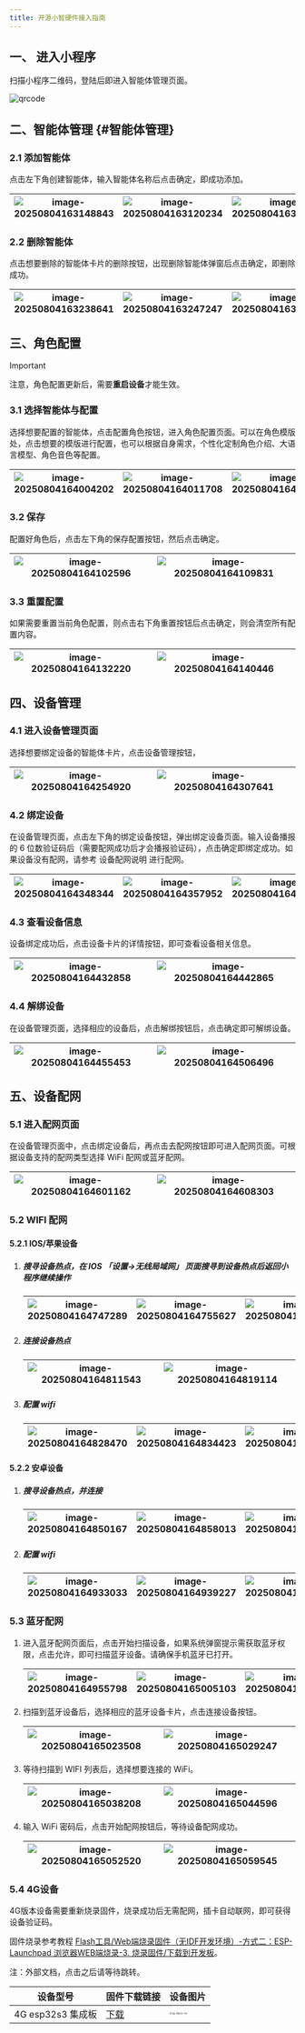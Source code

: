 ```yaml
---
title: 开源小智硬件接入指南
---
```


## 一、 进入小程序

扫描小程序二维码，登陆后即进入智能体管理页面。

![qrcode](./imgs/agent-management/qrcode.png)

## 二、智能体管理 {#智能体管理}

### 2.1 添加智能体

点击左下角创建智能体，输入智能体名称后点击确定，即成功添加。

| ![image-20250804163148843](./imgs/agent-management/image-20250804163148843.png) | ![image-20250804163120234](./imgs/agent-management/image-20250804163120234.png) | ![image-20250804163158656](./imgs/agent-management/image-20250804163158656.png) |
| ------------------------------------------------------------------------------- | ------------------------------------------------------------------------------- | ------------------------------------------------------------------------------- |

### 2.2 删除智能体

点击想要删除的智能体卡片的删除按钮，出现删除智能体弹窗后点击确定，即删除成功。

| ![image-20250804163238641](./imgs/agent-management/image-20250804163238641.png) | ![image-20250804163247247](./imgs/agent-management/image-20250804163247247.png) | ![image-20250804163253084](./imgs/agent-management/image-20250804163253084.png) |
| ------------------------------------------------------------------------------- | ------------------------------------------------------------------------------- | ------------------------------------------------------------------------------- |

## 三、角色配置

> [!IMPORTANT]
>
> 注意，角色配置更新后，需要**重启设备**才能生效。

### 3.1 选择智能体与配置

选择想要配置的智能体，点击配置角色按钮，进入角色配置页面。可以在角色模版处，点击想要的模版进行配置，也可以根据自身需求，个性化定制角色介绍、大语言模型、角色音色等配置。

| ![image-20250804164004202](./imgs/role-config/image-20250804164004202.png) | ![image-20250804164011708](./imgs/role-config/image-20250804164011708.png) | ![image-20250804164019357](./imgs/role-config/image-20250804164019357.png) |
| -------------------------------------------------------------------------- | -------------------------------------------------------------------------- | -------------------------------------------------------------------------- |

### 3.2 保存

配置好角色后，点击左下角的保存配置按钮，然后点击确定。

| ![image-20250804164102596](./imgs/role-config/image-20250804164102596.png) | ![image-20250804164109831](./imgs/role-config/image-20250804164109831.png) |
| -------------------------------------------------------------------------- | -------------------------------------------------------------------------- |

### 3.3 重置配置

如果需要重置当前角色配置，则点击右下角重置按钮后点击确定，则会清空所有配置内容。

| ![image-20250804164132220](./imgs/role-config/image-20250804164132220.png) | ![image-20250804164140446](./imgs/role-config/image-20250804164140446.png) |
| -------------------------------------------------------------------------- | -------------------------------------------------------------------------- |

## 四、设备管理

### 4.1 进入设备管理页面

选择想要绑定设备的智能体卡片，点击设备管理按钮，

| ![image-20250804164254920](./imgs/device-management/image-20250804164254920.png) | ![image-20250804164307641](./imgs/device-management/image-20250804164307641.png) |
| ------------------------------------------------------------ | ------------------------------------------------------------ |

### 4.2 绑定设备

在设备管理页面，点击左下角的绑定设备按钮，弹出绑定设备页面。输入设备播报的 6 位数验证码后（需要配网成功后才会播报验证码），点击确定即绑定成功。如果设备没有配网，请参考 设备配网说明 进行配网。

| ![image-20250804164348344](./imgs/device-management/image-20250804164348344.png) | ![image-20250804164357952](./imgs/device-management/image-20250804164357952.png) | ![image-20250804164410391](./imgs/device-management/image-20250804164410391.png) |
| ------------------------------------------------------------ | ------------------------------------------------------------ | ------------------------------------------------------------ |

### 4.3 查看设备信息

设备绑定成功后，点击设备卡片的详情按钮，即可查看设备相关信息。

| ![image-20250804164432858](./imgs/device-management/image-20250804164432858.png) | ![image-20250804164442865](./imgs/device-management/image-20250804164442865.png) |
| ------------------------------------------------------------ | ------------------------------------------------------------ |

### 4.4 解绑设备

在设备管理页面，选择相应的设备后，点击解绑按钮后，点击确定即可解绑设备。

| ![image-20250804164455453](./imgs/device-management/image-20250804164455453.png) | ![image-20250804164506496](./imgs/device-management/image-20250804164506496.png) |
| ------------------------------------------------------------ | ------------------------------------------------------------ |

## 五、设备配网

### 5.1 进入配网页面

在设备管理页面中，点击绑定设备后，再点击去配网按钮即可进入配网页面。可根据设备支持的配网类型选择 WiFi 配网或蓝牙配网。

| ![image-20250804164601162](./imgs/device-net-config/image-20250804164601162.png) | ![image-20250804164608303](./imgs/device-net-config/image-20250804164608303.png) |
| -------------------------------------------------------------------------------- | -------------------------------------------------------------------------------- |

### 5.2 WIFI 配网

#### 5.2.1 IOS/苹果设备

1. ##### 搜寻设备热点，在 IOS 「设置->无线局域网」 页面搜寻到设备热点后返回小程序继续操作

   | ![image-20250804164747289](./imgs/device-net-config/image-20250804164747289.png) | ![image-20250804164755627](./imgs/device-net-config/image-20250804164755627.png) | ![image-20250804164801760](./imgs/device-net-config/image-20250804164801760.png) |
   | -------------------------------------------------------------------------------- | -------------------------------------------------------------------------------- | -------------------------------------------------------------------------------- |

2. ##### 连接设备热点

   | ![image-20250804164811543](./imgs/device-net-config/image-20250804164811543.png) | ![image-20250804164819114](./imgs/device-net-config/image-20250804164819114.png) |
   | -------------------------------------------------------------------------------- | -------------------------------------------------------------------------------- |

3. ##### 配置 wifi

   | ![image-20250804164828470](./imgs/device-net-config/image-20250804164828470.png) | ![image-20250804164834423](./imgs/device-net-config/image-20250804164834423.png) | ![image-20250804164840542](./imgs/device-net-config/image-20250804164840542.png) |
   | -------------------------------------------------------------------------------- | -------------------------------------------------------------------------------- | -------------------------------------------------------------------------------- |

#### 5.2.2 安卓设备

1. ##### 搜寻设备热点，并连接

   | ![image-20250804164850167](./imgs/device-net-config/image-20250804164850167.png) | ![image-20250804164858013](./imgs/device-net-config/image-20250804164858013.png) | ![image-20250804164902875](./imgs/device-net-config/image-20250804164902875.png) |
   | -------------------------------------------------------------------------------- | -------------------------------------------------------------------------------- | -------------------------------------------------------------------------------- |

2. ##### 配置 wifi

   | ![image-20250804164933033](./imgs/device-net-config/image-20250804164933033.png) | ![image-20250804164939227](./imgs/device-net-config/image-20250804164939227.png) | ![image-20250804164946083](./imgs/device-net-config/image-20250804164946083.png) |
   | -------------------------------------------------------------------------------- | -------------------------------------------------------------------------------- | -------------------------------------------------------------------------------- |

### 5.3 蓝牙配网

1. 进入蓝牙配网页面后，点击开始扫描设备，如果系统弹窗提示需获取蓝牙权限，点击允许，即可扫描蓝牙设备。请确保手机蓝牙已打开。

   | ![image-20250804164955798](./imgs/device-net-config/image-20250804164955798.png) | ![image-20250804165005103](./imgs/device-net-config/image-20250804165005103.png) | ![image-20250804165014097](./imgs/device-net-config/image-20250804165014097.png) |
   | -------------------------------------------------------------------------------- | -------------------------------------------------------------------------------- | -------------------------------------------------------------------------------- |

2. 扫描到蓝牙设备后，选择相应的蓝牙设备卡片，点击连接设备按钮。

   | ![image-20250804165023508](./imgs/device-net-config/image-20250804165023508.png) | ![image-20250804165029247](./imgs/device-net-config/image-20250804165029247.png) |
   | -------------------------------------------------------------------------------- | -------------------------------------------------------------------------------- |

3. 等待扫描到 WIFI 列表后，选择想要连接的 WiFi。

   | ![image-20250804165038208](./imgs/device-net-config/image-20250804165038208.png) | ![image-20250804165044596](./imgs/device-net-config/image-20250804165044596.png) |
   | -------------------------------------------------------------------------------- | -------------------------------------------------------------------------------- |

4. 输入 WiFi 密码后，点击开始配网按钮后，等待设备配网成功。

   | ![image-20250804165052520](./imgs/device-net-config/image-20250804165052520.png) | ![image-20250804165059545](./imgs/device-net-config/image-20250804165059545.png) |
   | -------------------------------------------------------------------------------- | -------------------------------------------------------------------------------- |

### 5.4 4G设备

4G版本设备需要重新烧录固件，烧录成功后无需配网，插卡自动联网，即可获得设备验证码。

固件烧录参考教程 [Flash工具/Web端烧录固件（无IDF开发环境）-方式二：ESP-Launchpad 浏览器WEB端烧录-3. 烧录固件/下载到开发板](https://ccnphfhqs21z.feishu.cn/wiki/Zpz4wXBtdimBrLk25WdcXzxcnNS#CzSmd9PXYoGOHzxDi9bcwtsan9f)。

注：外部文档，点击之后请等待跳转。

| 设备型号          | 固件下载链接                                                 | 设备图片                                                     |
| ----------------- | ------------------------------------------------------------ | ------------------------------------------------------------ |
| 4G esp32s3 集成板 | [下载](https://algorithm.qnaigc.com/xiaoling-rom/xiaoling_20250825_ESP32S3_bread-compact-ml307.bin) | <img src="./imgs/device-net-config/4g-esp32-s3.jpg" alt="4g-esp32-s3" style="zoom: 25%;" /> |
